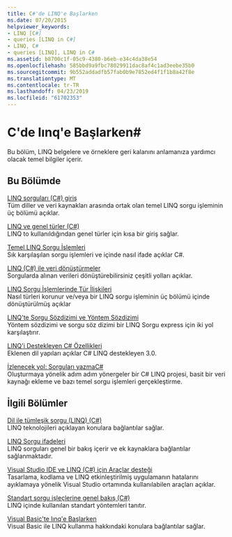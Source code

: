 ```yaml
---
title: C#'de LINQ'e Başlarken
ms.date: 07/20/2015
helpviewer_keywords:
- LINQ [C#]
- queries [LINQ in C#]
- LINQ, C#
- queries [LINQ], LINQ in C#
ms.assetid: b8700c1f-05c9-4380-b6eb-e34c4da38e54
ms.openlocfilehash: 585bbd9a9fbc78029911dac8af4c1ad3eebe35b0
ms.sourcegitcommit: 9b552addadfb57fab0b9e7852ed4f1f1b8a42f8e
ms.translationtype: MT
ms.contentlocale: tr-TR
ms.lasthandoff: 04/23/2019
ms.locfileid: "61702353"
---
```

# <a name="getting-started-with-linq-in-c"></a>C'de lınq'e Başlarken\#
Bu bölüm, LINQ belgelere ve örneklere geri kalanını anlamanıza yardımcı olacak temel bilgiler içerir.  
  
## <a name="in-this-section"></a>Bu Bölümde  
 [LINQ sorguları (C#) giriş](../../../../csharp/programming-guide/concepts/linq/introduction-to-linq-queries.md)  
 Tüm diller ve veri kaynakları arasında ortak olan temel LINQ sorgu işleminin üç bölümü açıklar.  
  
 [LINQ ve genel türler (C#)](../../../../csharp/programming-guide/concepts/linq/linq-and-generic-types.md)  
 LINQ to kullanıldığından genel türler için kısa bir giriş sağlar.  
  
 [Temel LINQ Sorgu İşlemleri](../../../../csharp/programming-guide/concepts/linq/basic-linq-query-operations.md)  
 Sık karşılaşılan sorgu işlemleri ve içinde nasıl ifade açıklar C#.  
  
 [LINQ (C#) ile veri dönüştürmeler](../../../../csharp/programming-guide/concepts/linq/data-transformations-with-linq.md)  
 Sorgularda alınan verileri dönüştürebilirsiniz çeşitli yolları açıklar.  
  
 [LINQ Sorgu İşlemlerinde Tür İlişkileri](../../../../csharp/programming-guide/concepts/linq/type-relationships-in-linq-query-operations.md)  
 Nasıl türleri korunur ve/veya bir LINQ sorgu işleminin üç bölümü içinde dönüştürülmüş açıklar  
  
 [LINQ'te Sorgu Sözdizimi ve Yöntem Sözdizimi](../../../../csharp/programming-guide/concepts/linq/query-syntax-and-method-syntax-in-linq.md)  
 Yöntem sözdizimi ve sorgu söz dizimi bir LINQ Sorgu express için iki yol karşılaştırır.  
  
 [LINQ'i Destekleyen C# Özellikleri](../../../../csharp/programming-guide/concepts/linq/features-that-support-linq.md)  
 Eklenen dil yapıları açıklar C# LINQ destekleyen 3.0.  
  
 [İzlenecek yol: Sorguları yazmaC#](../../../../csharp/programming-guide/concepts/linq/walkthrough-writing-queries-linq.md)  
 Oluşturmaya yönelik adım adım yönergeler bir C# LINQ projesi, basit bir veri kaynağı ekleme ve bazı temel sorgu işlemleri gerçekleştirme.  
  
## <a name="related-sections"></a>İlgili Bölümler  
 [Dil ile tümleşik sorgu (LINQ) (C#)](../../../../csharp/programming-guide/concepts/linq/index.md)  
 LINQ teknolojileri açıklayan konulara bağlantılar sağlar.  
  
 [LINQ Sorgu ifadeleri](../../../../csharp/programming-guide/linq-query-expressions/index.md)  
 LINQ sorguları genel bir bakış içerir ve ek kaynaklara bağlantılar sağlanmaktadır.  
  
 [Visual Studio IDE ve LINQ (C#) için Araçlar desteği](../../../../csharp/programming-guide/concepts/linq/visual-studio-ide-and-tools-support-for-linq.md)  
 Tasarlama, kodlama ve LINQ etkinleştirilmiş uygulamanın hatalarını ayıklamaya yönelik Visual Studio ortamında kullanılabilen araçları açıklar.  
  
 [Standart sorgu işleçlerine genel bakış (C#)](../../../../csharp/programming-guide/concepts/linq/standard-query-operators-overview.md)  
 LINQ içinde kullanılan standart yöntemleri tanıtır.  
  
 [Visual Basic'te lınq'e Başlarken](../../../../visual-basic/programming-guide/concepts/linq/getting-started-with-linq.md)  
 Visual Basic ile LINQ kullanma hakkındaki konulara bağlantılar sağlar.
